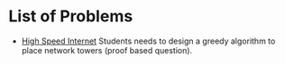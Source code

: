# List of Problems

- [High Speed Internet](high_speed_internet) Students needs to design a greedy algorithm to place network towers (proof based question).
